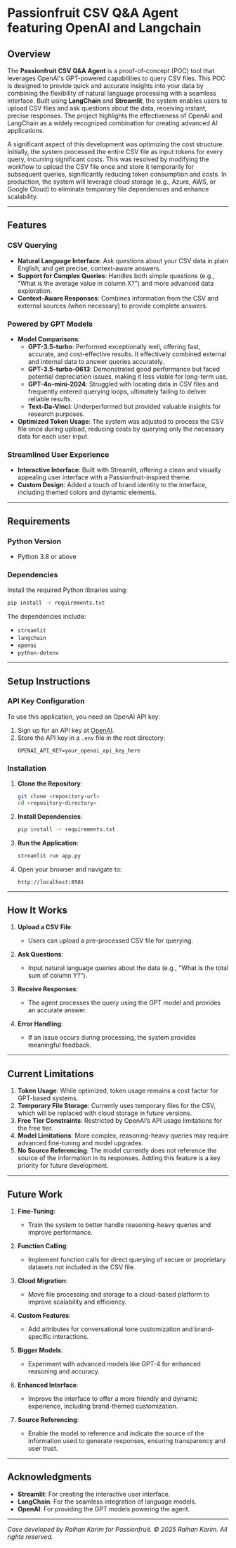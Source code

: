 # Passionfruit CSV Q&A Agent featuring OpenAI and Langchain

## Overview
The **Passionfruit CSV Q&A Agent** is a proof-of-concept (POC) tool that leverages OpenAI's GPT-powered capabilities to query CSV files. This POC is designed to provide quick and accurate insights into your data by combining the flexibility of natural language processing with a seamless interface. Built using **LangChain** and **Streamlit**, the system enables users to upload CSV files and ask questions about the data, receiving instant, precise responses. The project highlights the effectiveness of OpenAI and LangChain as a widely recognized combination for creating advanced AI applications.

A significant aspect of this development was optimizing the cost structure. Initially, the system processed the entire CSV file as input tokens for every query, incurring significant costs. This was resolved by modifying the workflow to upload the CSV file once and store it temporarily for subsequent queries, significantly reducing token consumption and costs. In production, the system will leverage cloud storage (e.g., Azure, AWS, or Google Cloud) to eliminate temporary file dependencies and enhance scalability.

---

## Features

### CSV Querying

- **Natural Language Interface**: Ask questions about your CSV data in plain English, and get precise, context-aware answers.
- **Support for Complex Queries**: Handles both simple questions (e.g., "What is the average value in column X?") and more advanced data exploration.
- **Context-Aware Responses**: Combines information from the CSV and external sources (when necessary) to provide complete answers.

### Powered by GPT Models

- **Model Comparisons**:
  - **GPT-3.5-turbo**: Performed exceptionally well, offering fast, accurate, and cost-effective results. It effectively combined external and internal data to answer queries accurately.
  - **GPT-3.5-turbo-0613**: Demonstrated good performance but faced potential depreciation issues, making it less viable for long-term use.
  - **GPT-4o-mini-2024**: Struggled with locating data in CSV files and frequently entered querying loops, ultimately failing to deliver reliable results.
  - **Text-Da-Vinci**: Underperformed but provided valuable insights for research purposes.
- **Optimized Token Usage**: The system was adjusted to process the CSV file once during upload, reducing costs by querying only the necessary data for each user input.

### Streamlined User Experience

- **Interactive Interface**: Built with Streamlit, offering a clean and visually appealing user interface with a Passionfruit-inspired theme.
- **Custom Design**: Added a touch of brand identity to the interface, including themed colors and dynamic elements.

---

## Requirements

### Python Version

- Python 3.8 or above

### Dependencies

Install the required Python libraries using:

```bash
pip install -r requirements.txt
```

The dependencies include:

- `streamlit`
- `langchain`
- `openai`
- `python-dotenv`

---

## Setup Instructions

### API Key Configuration

To use this application, you need an OpenAI API key:

1. Sign up for an API key at [OpenAI](https://platform.openai.com/signup/).
2. Store the API key in a `.env` file in the root directory:
   ```env
   OPENAI_API_KEY=your_openai_api_key_here
   ```

### Installation

1. **Clone the Repository**:

   ```bash
   git clone <repository-url>
   cd <repository-directory>
   ```

2. **Install Dependencies**:

   ```bash
   pip install -r requirements.txt
   ```

3. **Run the Application**:

   ```bash
   streamlit run app.py
   ```

4. Open your browser and navigate to:

   ```
   http://localhost:8501
   ```

---

## How It Works

1. **Upload a CSV File**:

   - Users can upload a pre-processed CSV file for querying.

2. **Ask Questions**:

   - Input natural language queries about the data (e.g., "What is the total sum of column Y?").

3. **Receive Responses**:

   - The agent processes the query using the GPT model and provides an accurate answer.

4. **Error Handling**:

   - If an issue occurs during processing, the system provides meaningful feedback.

---

## Current Limitations

1. **Token Usage**: While optimized, token usage remains a cost factor for GPT-based systems.
2. **Temporary File Storage**: Currently uses temporary files for the CSV, which will be replaced with cloud storage in future versions.
3. **Free Tier Constraints**: Restricted by OpenAI’s API usage limitations for the free tier.
4. **Model Limitations**: More complex, reasoning-heavy queries may require advanced fine-tuning and model upgrades.
5. **No Source Referencing**: The model currently does not reference the source of the information in its responses. Adding this feature is a key priority for future development.

---

## Future Work

1. **Fine-Tuning**:

   - Train the system to better handle reasoning-heavy queries and improve performance.

2. **Function Calling**:

   - Implement function calls for direct querying of secure or proprietary datasets not included in the CSV file.

3. **Cloud Migration**:

   - Move file processing and storage to a cloud-based platform to improve scalability and efficiency.

4. **Custom Features**:

   - Add attributes for conversational tone customization and brand-specific interactions.

5. **Bigger Models**:

   - Experiment with advanced models like GPT-4 for enhanced reasoning and accuracy.

6. **Enhanced Interface**:

   - Improve the interface to offer a more friendly and dynamic experience, including brand-themed customization.

7. **Source Referencing**:

   - Enable the model to reference and indicate the source of the information used to generate responses, ensuring transparency and user trust.

---

## Acknowledgments

- **Streamlit**: For creating the interactive user interface.
- **LangChain**: For the seamless integration of language models.
- **OpenAI**: For providing the GPT models powering the agent.

---

*Case developed by Raihan Karim for Passionfruit. © 2025 Raihan Karim. All rights reserved.*